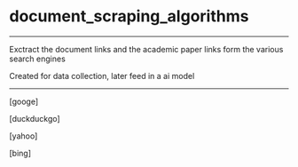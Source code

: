 # document_scraping_algorithms

***
Exctract the document links and the academic paper links form the various search engines

Created for data collection, later feed in a ai model

***
[googe]

[duckduckgo]

[yahoo]

[bing]

